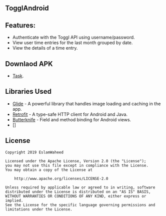 ## TogglAndroid

## Features:
* Authenticate with the Toggl API using username/password.
* View user time entries for the last month grouped by date.
* View the details of a time entry.
   
   
## Downlaod APK
* [Task](https://drive.google.com/file/d/1k-YGqQrEC_dJlrLnHbSSSmQlgWyV8ZBp/view?usp=sharing).

## Libraries Used

* [Glide](https://github.com/bumptech/glide) - A powerful library that handles image loading and caching in the app.
* [Retrofit](http://square.github.io/retrofit/) - A type-safe HTTP client for Android and Java.
* [Butterknife](http://jakewharton.github.io/butterknife/) - Field and method binding for Android views.
* []


## License
	
	Copyright 2019 EslamWaheed
	
	Licensed under the Apache License, Version 2.0 (the "License");
	you may not use this file except in compliance with the License.
	You may obtain a copy of the License at
	
		http://www.apache.org/licenses/LICENSE-2.0

	Unless required by applicable law or agreed to in writing, software
	distributed under the License is distributed on an "AS IS" BASIS,
	WITHOUT WARRANTIES OR CONDITIONS OF ANY KIND, either express or implied.
	See the License for the specific language governing permissions and
	limitations under the License.
